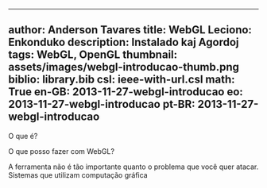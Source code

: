 ------------------------------
author: Anderson Tavares
title: WebGL Leciono: Enkonduko
description: Instalado kaj Agordoj
tags: WebGL, OpenGL
thumbnail: assets/images/webgl-introducao-thumb.png
biblio: library.bib
csl: ieee-with-url.csl
math: True
en-GB: 2013-11-27-webgl-introducao
eo: 2013-11-27-webgl-introducao
pt-BR: 2013-11-27-webgl-introducao
------------------------------

O que é?

O que posso fazer com WebGL?

A ferramenta não é tão importante quanto o problema que você quer atacar. Sistemas que utilizam computação gráfica 